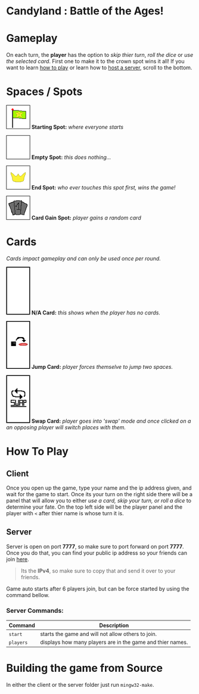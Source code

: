 # Candyland : Battle of the Ages!

# Gameplay
On each turn, the **player** has the option to *skip thier turn*, *roll the dice* or *use the selected card*. First one to make it to the crown spot wins it all!
If you want to learn [how to play](#client) or learn how to [host a server](#server), scroll to the bottom.


# Spaces / Spots
![Starting Spot](https://raw.githubusercontent.com/ChezyName/CandyLandGame/main/Client/Builds/Assets/Spots/START.png)
**Starting Spot:** *where everyone starts*

![Empty Space](https://raw.githubusercontent.com/ChezyName/CandyLandGame/main/Client/Builds/Assets/Spots/EMPTY.png)
**Empty Spot:** *this does nothing...*

![Finish Spot](https://raw.githubusercontent.com/ChezyName/CandyLandGame/main/Client/Builds/Assets/Spots/END.png)
**End Spot:** *who ever touches this spot first, wins the game!*

![enter image description here](https://raw.githubusercontent.com/ChezyName/CandyLandGame/main/Client/Builds/Assets/Spots/CARDGAIN.png)
**Card Gain Spot:** *player gains a random card*



# Cards
*Cards impact gameplay and can only be used once per round.*

![NA Card](https://raw.githubusercontent.com/ChezyName/CandyLandGame/main/Client/Builds/Assets/Cards/NA.png)
**N/A Card:** *this shows when the player has no cards.*

![Jump](https://raw.githubusercontent.com/ChezyName/CandyLandGame/main/Client/Builds/Assets/Cards/JUMP.png)
**Jump Card:** *player forces themselve to jump two spaces.*

![Swap](https://raw.githubusercontent.com/ChezyName/CandyLandGame/main/Client/Builds/Assets/Cards/SWAP.png)
**Swap Card:** *player goes into 'swap' mode and once clicked on a an opposing player will switch places with them.*


# How To Play
## Client
Once you open up the game, type your name and the ip address given, and wait for the game to start. Once its your turn on the right side there will be a panel that will allow you to either *use a card, skip your turn, or roll a dice* to determine your fate. On the top left side will be the player panel and the player with `<` after thier name is whose turn it is. 
## Server
Server is open on port **7777**, so make sure to port forward on port **7777**.
Once you do that, you can find your public ip address so your friends can join [here](https://whatismyipaddress.com/).
> Its the **IPv4**, so make sure to copy that and send it over to your friends.

Game auto starts after 6 players join, but can be force started by using the command bellow.
### Server Commands:

| Command | Description |
| ----------- | ----------- |
| `start` | starts the game and will not allow others to join.|
| `players` | displays how many players are in the game and thier names.|


# Building the game from Source
In either the client or the server folder just run `mingw32-make`.
